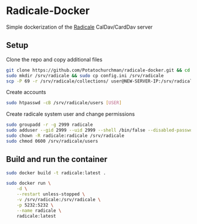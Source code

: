 # Radicale-Docker

Simple dockerization of the [Radicale](https://radicale.org/2.1.html) CalDav/CardDav server

## Setup

Clone the repo and copy additional files
```bash
git clone https://github.com/Potatochurchman/radicale-docker.git && cd radicale-docker
sudo mkdir /srv/radicale && sudo cp config.ini /srv/radicale
scp -P 69 -r /srv/radicale/collections/ user@NEW-SERVER-IP:/srv/radicale/collections # only if a previous calendar exists
```

Create accounts

```bash
sudo htpasswd -cB /srv/radicale/users [USER]
```

Create radicale system user and change permissions

```bash
sudo groupadd -r -g 2999 radicale
sudo adduser --gid 2999 --uid 2999 --shell /bin/false --disabled-password --no-create-home radicale
sudo chown -R radicale:radicale /srv/radicale
sudo chmod 0600 /srv/radicale/users
```

## Build and run the container
```bash
sudo docker build -t radicale:latest .
```

```bash
sudo docker run \
    -d \
    --restart unless-stopped \
    -v /srv/radicale:/srv/radicale \
    -p 5232:5232 \
    --name radicale \
    radicale:latest
```
